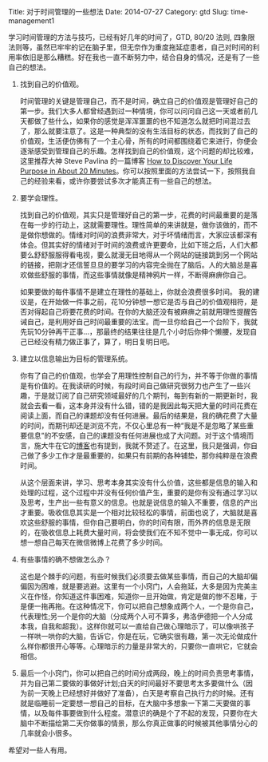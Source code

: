 Title: 对于时间管理的一些想法
Date: 2014-07-27
Category: gtd
Slug: time-management1

学习时间管理的方法与技巧，已经有好几年的时间了，GTD, 80/20 法则, 四象限法则等，虽然已牢牢的记在脑子里，但无奈作为重度拖延症患者，自己对时间的利用率依旧是那么糟糕。好在我也一直不断努力中，结合自身的情况，还是有了一些自己的想法。

1. 找到自己的价值观。
	
    时间管理的关键是管理自己，而不是时间，确立自己的价值观是管理好自己的第一步。我们大多人都曾经遇到过一种情境，你可以问问自己这一天或者前几天都做了些什么，如果你的感觉是浑浑噩噩的也不知道怎么就把时间混过去了，那么就要注意了。这是一种典型的没有生活目标的状态，而找到了自己的价值观，生活便仿佛有了一个主心骨，所有的时间都围绕着它来进行，你便会逐渐感受到管理自己的乐趣。怎样找到自己的价值观，这个问题的却比较难，这里推荐大神 Steve Pavlina 的一篇博客 [How to Discover Your Life Purpose in About 20 Minutes](http://www.stevepavlina.com/blog/2005/01/how-to-discover-your-life-purpose-in-about-20-minutes/)。你可以按照里面的方法尝试一下，按照我自己的经验来看，或许你要尝试多次才能真正有一些自己的想法。

2. 要学会理性。
	
    找到自己的价值观，其实只是管理好自己的第一步，花费的时间最重要的是落在每一步的行动上，这就需要理性。理性简单的来讲就是，做你该做的，而不是做你想做的。情绪对时间的浪费非常大，对于坏情绪而言，大家应该都深有体会。但其实好的情绪对于时间的浪费或许更要命，比如下班之后，人们大都要么舒舒服服得看电视，要么就漫无目地得从一个网站的链接跳到另一个网站的链接，把刚才还信誓旦旦的要学习的内容完全抛在了脑后。人的大脑总是喜欢做些舒服的事情，而这些事情就像是精神鸦片一样，不断得麻痹你自己。
    
    如果要做的每件事情不是建立在理性的基础上，你就会浪费很多时间。 我的建议是，在开始做一件事之前，花10分钟想一想它是否与自己的价值观相符，是否对得起自己将要花费的时间。在你的大脑还没有被麻痹之前就用理性提醒告诫自己，是利用好自己时间最重要的法宝。而一旦你给自己一个台阶下，我就先玩10分钟再干正事...，那最终的结果往往是几个小时后你伸个懒腰，发现自己已经没有精力做正事了，算了，明日复明日吧。
    
3. 建立以信息输出为目标的管理系统。

	你有了自己的价值观，也学会了用理性控制自己的行为，并不等于你做的事情是有价值的。在我读研的时候，有段时间自己做研究很努力也产生了一些兴趣，于是就订阅了自己研究领域最好的几个期刊，每到有新的一期更新时，我就会去看一看，这本身并没有什么错，错的是我因此每天把大量的时间花费在阅读上面，而自己的课题却没有任何进展。最后的结果是，我的确花费了大量的时间，而期刊却还是浏览不完，不仅心里总有一种“我是不是忽略了某些重要信息”的不安感，自己的课题没有任何进展也成了大问题。对于这个情境而言，施大牛在它的[博客](http://blog.sciencenet.cn/home.php?mod=space&uid=46212&do=blog&id=486270)也有提到，我就不赘述了。在这里，我只是强调，你自己做了多少工作才是最重要的，如果只有前期的各种铺垫，那你纯粹是在浪费时间。
    
    从这个层面来讲，学习、思考本身其实没有什么价值，这些都是信息的输入和处理的过程，这个过程中并没有任何价值产生，重要的是你有没有通过学习以及思考，生产出一些有意义的信息。也就是说信息的输入不重要，信息的产出才重要。吸收信息其实是一个相对比较轻松的事情，前面也说了，大脑就是喜欢这些舒服的事情，但你自己要明白，你的时间有限，而外界的信息是无限的，在吸收信息上耗费大量时间，将会使我们在不知不觉中一事无成，你可以想一想自己每天在微信微博上花费了多少时间。

6. 有些事情的确不想做怎么办？
	
    这也是个棘手的问题，有些时候我们必须要去做某些事情，而自己的大脑却偏偏因为困难，就是要逃避。这里有一个小窍门，人会拖延，大多是因为完美主义在作怪，你知道这件事困难，知道你一旦开始做，肯定是做的惨不忍睹，于是便一拖再拖。在这种情况下，你可以把自己想象成两个人，一个是你自己，代表理性;另一个是你的大脑（分成两个人可不算多，弗洛伊德把一个人分成本我，自我和超我）。这样你就可以一直给自己做心理暗示了，可以像哄孩子一样哄一哄你的大脑，告诉它，你是在玩，它确实很有趣，第一次无论做成什么样你都很开心等等。心理暗示的力量是非常大的，只要你一直哄它，它就会相信。

5. 最后一个小窍门，你可以把自己的时间分成两段，晚上的时间负责思考事情，并为自己第二要做的事做好计划;白天的时间最好不要思考太多要做什么（因为前一天晚上已经想好并做好了准备），白天是考察自己执行力的时候。还有就是临睡前一定要想一想自己的目标，在大脑中多想象一下第二天要做的事情，以及每件事要做到什么程度。潜意识的确是个了不起的发现，只要你在大脑中不断描绘第二天你做事的情景，那么你真正做事的时候被其他事情分心的几率就会小很多。

希望对一些人有用。